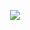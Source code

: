 <p href="#" align="center">
  <img align="center" src="https://github-readme-stats.vercel.app/api?username=Mikooboy&show_icons=true&theme=radical&count_private=true" />
</p>
